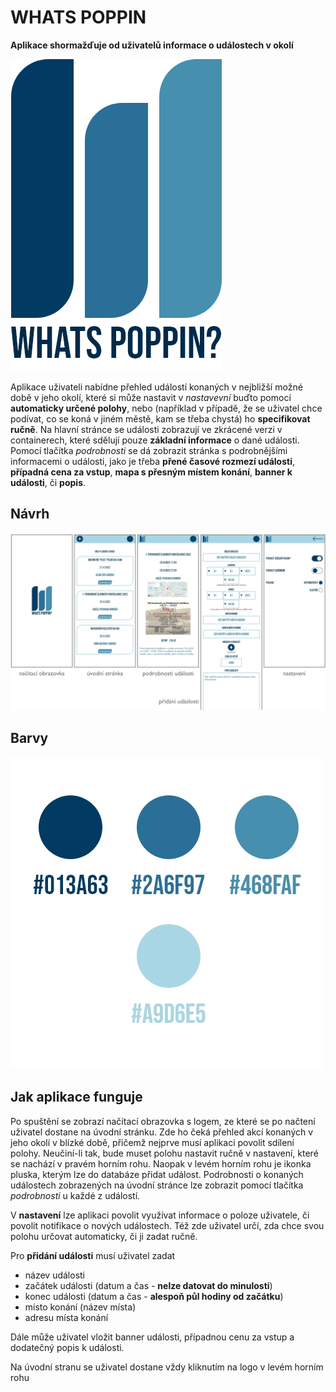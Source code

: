 # WHATS POPPIN
**Aplikace shormažďuje od uživatelů informace o událostech v okolí**

![WhatsPoppin?](https://github.com/pslib-cz/2021l4web-app-mockup-cirlicdalibor/blob/main/img/logo.png)

Aplikace uživateli nabídne přehled událostí konaných v nejbližší možné době v jeho okolí, které si může nastavit v *nastavevní* buďto pomocí **automaticky určené polohy**, nebo (například v případě, že se uživatel chce podívat, co se koná v jiném městě, kam se třeba chystá) ho **specifikovat ručně**. Na hlavní stránce se události zobrazují ve zkrácené verzi v containerech, které sdělují pouze **základní informace** o dané události. Pomocí tlačítka *podrobnosti* se dá zobrazit stránka s podrobnějšími informacemi o události, jako je třeba **přené časové rozmezí události**, **případná cena za vstup**, **mapa s přesným místem konání**, **banner k události**, či **popis**.

## Návrh
![návrh](https://github.com/pslib-cz/2021l4web-app-mockup-cirlicdalibor/blob/main/ukazky/navrh.jpg)
## Barvy
![barvy](https://github.com/pslib-cz/2021l4web-app-mockup-cirlicdalibor/blob/main/ukazky/barvy.jpg)

## Jak aplikace funguje
Po spuštění se zobrazí načítací obrazovka s logem, ze které se po načtení uživatel dostane na úvodní stránku. Zde ho čeká přehled akcí konaných v jeho okolí v blízké době, přičemž nejprve musí aplikaci povolit sdílení polohy. Neučiní-li tak, bude muset polohu nastavit ručně v nastavení, které se nachází v pravém horním rohu. Naopak v levém horním rohu je ikonka pluska, kterým lze do databáze přidat událost. Podrobnosti o konaných událostech zobrazených na úvodní stránce lze zobrazit pomocí tlačítka *podrobnosti* u každé z událostí.

V **nastavení** lze aplikaci povolit využívat informace o poloze uživatele, či povolit notifikace o nových událostech. Též zde uživatel určí, zda chce svou polohu určovat automaticky, či ji zadat ručně.

Pro **přidání události** musí uživatel zadat
- název události
- začátek události (datum a čas - **nelze datovat do minulosti**)
- konec události (datum a čas - **alespoň půl hodiny od začátku**)
- místo konání (název místa)
- adresu místa konání

Dále může uživatel vložit banner události, případnou cenu za vstup a dodatečný popis k události.

Na úvodní stranu se uživatel dostane vždy kliknutím na logo v levém horním rohu
